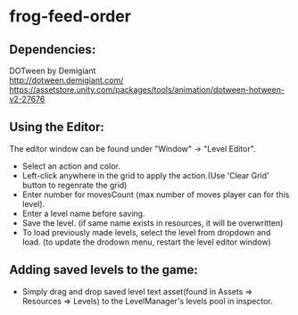 # frog-feed-order

## Dependencies:
DOTween by Demigiant  
http://dotween.demigiant.com/  
https://assetstore.unity.com/packages/tools/animation/dotween-hotween-v2-27676

## Using the Editor:
The editor window can be found under "Window" -> "Level Editor".
- Select an action and color.
- Left-click anywhere in the grid to apply the action.(Use 'Clear Grid' button to regenrate the grid)
- Enter number for movesCount (max number of moves player can for this level).
- Enter a level name before saving.
- Save the level. (if same name exists in resources, it will be overwritten)
- To load previously made levels, select the level from dropdown and load. (to update the drodown menu, restart the level editor window)

## Adding saved levels to the game:
- Simply drag and drop saved level text asset(found in Assets => Resources => Levels) to the LevelManager's levels pool in inspector.
